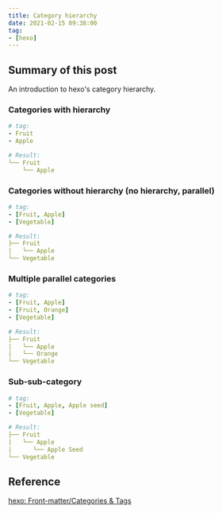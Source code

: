 ```yaml
---
title: Category hierarchy
date: 2021-02-15 09:38:00
tag:
- [hexo]
---
```


## Summary of this post

An introduction to hexo's category hierarchy.

### Categories with hierarchy

```yaml
# tag:
- Fruit
- Apple

# Result:
└── Fruit
    └── Apple
```

### Categories without hierarchy (no hierarchy, parallel)

```yaml
# tag:
- [Fruit, Apple]
- [Vegetable]

# Result:
├── Fruit
|   └── Apple
└── Vegetable
```

### Multiple parallel categories

```yaml
# tag:
- [Fruit, Apple]
- [Fruit, Orange]
- [Vegetable]

# Result:
├── Fruit
|   └── Apple
|   └── Orange
└── Vegetable
```

### Sub-sub-category

```yaml
# tag:
- [Fruit, Apple, Apple seed]
- [Vegetable]

# Result:
├── Fruit
|   └── Apple
|      └── Apple Seed
└── Vegetable
```

## Reference

[hexo: Front-matter/Categories & Tags](https://hexo.io/docs/front-matter#Categories-amp-Tags)
